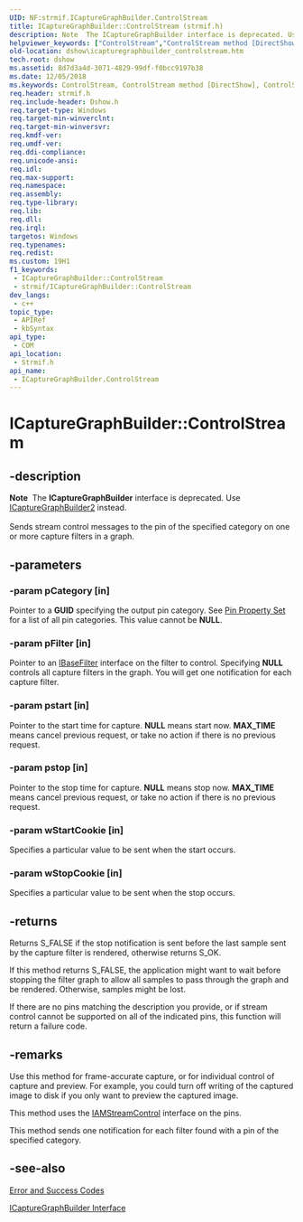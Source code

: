 ```yaml
---
UID: NF:strmif.ICaptureGraphBuilder.ControlStream
title: ICaptureGraphBuilder::ControlStream (strmif.h)
description: Note  The ICaptureGraphBuilder interface is deprecated. Use ICaptureGraphBuilder2 instead. Sends stream control messages to the pin of the specified category on one or more capture filters in a graph.
helpviewer_keywords: ["ControlStream","ControlStream method [DirectShow]","ControlStream method [DirectShow]","ICaptureGraphBuilder interface","ICaptureGraphBuilder interface [DirectShow]","ControlStream method","ICaptureGraphBuilder.ControlStream","ICaptureGraphBuilder::ControlStream","ICaptureGraphBuilderControlStream","dshow.icapturegraphbuilder_controlstream","strmif/ICaptureGraphBuilder::ControlStream"]
old-location: dshow\icapturegraphbuilder_controlstream.htm
tech.root: dshow
ms.assetid: 8d7d3a4d-3071-4829-99df-f0bcc9197b38
ms.date: 12/05/2018
ms.keywords: ControlStream, ControlStream method [DirectShow], ControlStream method [DirectShow],ICaptureGraphBuilder interface, ICaptureGraphBuilder interface [DirectShow],ControlStream method, ICaptureGraphBuilder.ControlStream, ICaptureGraphBuilder::ControlStream, ICaptureGraphBuilderControlStream, dshow.icapturegraphbuilder_controlstream, strmif/ICaptureGraphBuilder::ControlStream
req.header: strmif.h
req.include-header: Dshow.h
req.target-type: Windows
req.target-min-winverclnt: 
req.target-min-winversvr: 
req.kmdf-ver: 
req.umdf-ver: 
req.ddi-compliance: 
req.unicode-ansi: 
req.idl: 
req.max-support: 
req.namespace: 
req.assembly: 
req.type-library: 
req.lib: 
req.dll: 
req.irql: 
targetos: Windows
req.typenames: 
req.redist: 
ms.custom: 19H1
f1_keywords:
 - ICaptureGraphBuilder::ControlStream
 - strmif/ICaptureGraphBuilder::ControlStream
dev_langs:
 - c++
topic_type:
 - APIRef
 - kbSyntax
api_type:
 - COM
api_location:
 - Strmif.h
api_name:
 - ICaptureGraphBuilder.ControlStream
---
```


# ICaptureGraphBuilder::ControlStream


## -description

<div class="alert"><b>Note</b>  The <b>ICaptureGraphBuilder</b> interface is deprecated. Use <a href="https://docs.microsoft.com/windows/desktop/api/strmif/nn-strmif-icapturegraphbuilder2">ICaptureGraphBuilder2</a> instead.</div>
<div> </div>
Sends stream control messages to the pin of the specified category on one or more capture filters in a graph.

## -parameters

### -param pCategory [in]

Pointer to a <b>GUID</b> specifying the output pin category. See <a href="https://docs.microsoft.com/windows/desktop/DirectShow/pin-property-set">Pin Property Set</a> for a list of all pin categories. This value cannot be <b>NULL</b>.

### -param pFilter [in]

Pointer to an <a href="https://docs.microsoft.com/windows/desktop/api/strmif/nn-strmif-ibasefilter">IBaseFilter</a> interface on the filter to control. Specifying <b>NULL</b> controls all capture filters in the graph. You will get one notification for each capture filter.

### -param pstart [in]

Pointer to the start time for capture. <b>NULL</b> means start now. <b>MAX_TIME</b> means cancel previous request, or take no action if there is no previous request.

### -param pstop [in]

Pointer to the stop time for capture. <b>NULL</b> means stop now. <b>MAX_TIME</b> means cancel previous request, or take no action if there is no previous request.

### -param wStartCookie [in]

Specifies a particular value to be sent when the start occurs.

### -param wStopCookie [in]

Specifies a particular value to be sent when the stop occurs.

## -returns

Returns S_FALSE if the stop notification is sent before the last sample sent by the capture filter is rendered, otherwise returns S_OK.

If this method returns S_FALSE, the application might want to wait before stopping the filter graph to allow all samples to pass through the graph and be rendered. Otherwise, samples might be lost. 



If there are no pins matching the description you provide, or if stream control cannot be supported on all of the indicated pins, this function will return a failure code.

## -remarks

Use this method for frame-accurate capture, or for individual control of capture and preview. For example, you could turn off writing of the captured image to disk if you only want to preview the captured image.

This method uses the <a href="https://docs.microsoft.com/windows/desktop/api/strmif/nn-strmif-iamstreamcontrol">IAMStreamControl</a> interface on the pins.

This method sends one notification for each filter found with a pin of the specified category.

## -see-also

<a href="https://docs.microsoft.com/windows/desktop/DirectShow/error-and-success-codes">Error and Success Codes</a>



<a href="https://docs.microsoft.com/windows/desktop/api/strmif/nn-strmif-icapturegraphbuilder">ICaptureGraphBuilder Interface</a>

